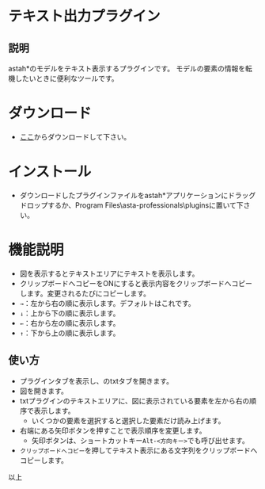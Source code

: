 # テキスト出力プラグイン

## 説明
astah*のモデルをテキスト表示するプラグインです。
モデルの要素の情報を転機したいときに便利なツールです。

# ダウンロード
- [ここ](https://github.com/snytng/txt/raw/master/target/txt-0.0.1.jar)からダウンロードして下さい。

# インストール
- ダウンロードしたプラグインファイルをastah*アプリケーションにドラッグドロップするか、Program Files\asta-professionals\pluginsに置いて下さい。

# 機能説明
- 図を表示するとテキストエリアにテキストを表示します。
- クリップボードへコピーをONにすると表示内容をクリップボードへコピーします。変更されるたびにコピーします。
- `→`：左から右の順に表示します。デフォルトはこれです。
- `↓`：上から下の順に表示します。
- `←`：右から左の順に表示します。
- `↑`：下から上の順に表示します。

## 使い方
- プラグインタブを表示し、のtxtタブを開きます。
- 図を開きます。
- txtプラグインのテキストエリアに、図に表示されている要素を左から右の順序で表示します。
  - いくつかの要素を選択すると選択した要素だけ読み上げます。
- 右端にある矢印ボタンを押すことで表示順序を変更します。
  - 矢印ボタンは、ショートカットキー`Alt-<方向キー>`でも呼び出せます。
- `クリップボードへコピー`を押してテキスト表示にある文字列をクリップボードへコピーします。

以上
